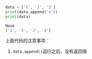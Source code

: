 ```python
data = ['1', '2', '3']
print(data.append('4'))
print(data)
```

```bash
None
['1', '2', '3', '4']
```

上面代码的注意事项：

1. `data.append()`运行之后，没有返回值